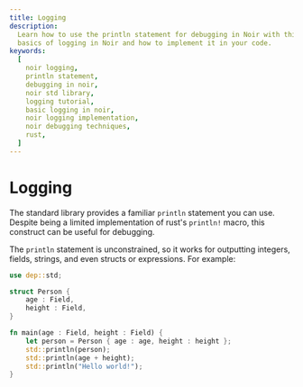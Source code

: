 ```yaml
---
title: Logging
description:
  Learn how to use the println statement for debugging in Noir with this tutorial. Understand the
  basics of logging in Noir and how to implement it in your code.
keywords:
  [
    noir logging,
    println statement,
    debugging in noir,
    noir std library,
    logging tutorial,
    basic logging in noir,
    noir logging implementation,
    noir debugging techniques,
    rust,
  ]
---
```


# Logging

The standard library provides a familiar `println` statement you can use. Despite being a limited
implementation of rust's `println!` macro, this construct can be useful for debugging.

The `println` statement is unconstrained, so it works for outputting integers, fields, strings, and even structs or expressions. For example:

```rust
use dep::std;

struct Person {
    age : Field,
    height : Field,
}

fn main(age : Field, height : Field) {
    let person = Person { age : age, height : height };
    std::println(person);
    std::println(age + height);
    std::println("Hello world!");
}

```
